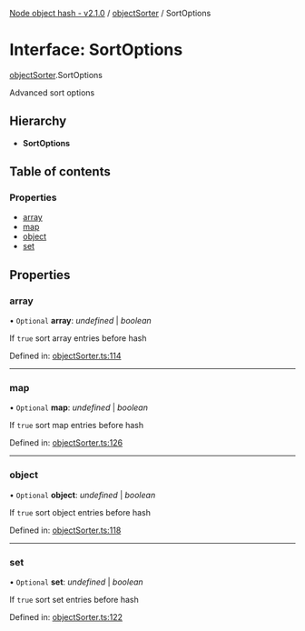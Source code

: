 [Node object hash - v2.1.0](../README.md) / [objectSorter](../modules/objectsorter.md) / SortOptions

# Interface: SortOptions

[objectSorter](../modules/objectsorter.md).SortOptions

Advanced sort options

## Hierarchy

- **SortOptions**

## Table of contents

### Properties

- [array](objectsorter.sortoptions.md#array)
- [map](objectsorter.sortoptions.md#map)
- [object](objectsorter.sortoptions.md#object)
- [set](objectsorter.sortoptions.md#set)

## Properties

### array

• `Optional` **array**: _undefined_ | _boolean_

If `true` sort array entries before hash

Defined in: [objectSorter.ts:114](https://github.com/SkeLLLa/node-object-hash/blob/629b546/src/objectSorter.ts#L114)

---

### map

• `Optional` **map**: _undefined_ | _boolean_

If `true` sort map entries before hash

Defined in: [objectSorter.ts:126](https://github.com/SkeLLLa/node-object-hash/blob/629b546/src/objectSorter.ts#L126)

---

### object

• `Optional` **object**: _undefined_ | _boolean_

If `true` sort object entries before hash

Defined in: [objectSorter.ts:118](https://github.com/SkeLLLa/node-object-hash/blob/629b546/src/objectSorter.ts#L118)

---

### set

• `Optional` **set**: _undefined_ | _boolean_

If `true` sort set entries before hash

Defined in: [objectSorter.ts:122](https://github.com/SkeLLLa/node-object-hash/blob/629b546/src/objectSorter.ts#L122)
